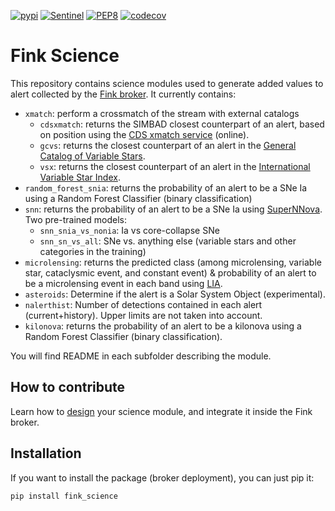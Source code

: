 [![pypi](https://img.shields.io/pypi/v/fink-science.svg)](https://pypi.python.org/pypi/fink-science)
[![Sentinel](https://github.com/astrolabsoftware/fink-science/workflows/Sentinel/badge.svg)](https://github.com/astrolabsoftware/fink-science/actions?query=workflow%3ASentinel)
[![PEP8](https://github.com/astrolabsoftware/fink-science/workflows/PEP8/badge.svg)](https://github.com/astrolabsoftware/fink-science/actions?query=workflow%3APEP8)
[![codecov](https://codecov.io/gh/astrolabsoftware/fink-science/branch/master/graph/badge.svg)](https://codecov.io/gh/astrolabsoftware/fink-science)

# Fink Science

This repository contains science modules used to generate added values to alert collected by the [Fink broker](https://github.com/astrolabsoftware/fink-broker). It currently contains:

- `xmatch`: perform a crossmatch of the stream with external catalogs
  - `cdsxmatch`: returns the SIMBAD closest counterpart of an alert, based on position using the [CDS xmatch service](http://cdsxmatch.u-strasbg.fr/xmatch) (online).
  - `gcvs`: returns the closest counterpart of an alert in the [General Catalog of Variable Stars](http://www.sai.msu.su/groups/cluster/gcvs/gcvs/).
  - `vsx`: returns the closest counterpart of an alert in the [International Variable Star Index](https://www.aavso.org/vsx/).
- `random_forest_snia`: returns the probability of an alert to be a SNe Ia using a Random Forest Classifier (binary classification)
- `snn`: returns the probability of an alert to be a SNe Ia using [SuperNNova](https://github.com/supernnova/SuperNNova). Two pre-trained models:
  - `snn_snia_vs_nonia`: Ia vs core-collapse SNe
  - `snn_sn_vs_all`: SNe vs. anything else (variable stars and other categories in the training)
- `microlensing`: returns the predicted class (among microlensing, variable star, cataclysmic event, and constant event) & probability of an alert to be a microlensing event in each band using [LIA](https://github.com/dgodinez77/LIA).
- `asteroids`: Determine if the alert is a Solar System Object (experimental).
- `nalerthist`: Number of detections contained in each alert (current+history). Upper limits are not taken into account.
- `kilonova`: returns the probability of an alert to be a kilonova using a Random Forest Classifier (binary classification).

You will find README in each subfolder describing the module.

## How to contribute

Learn how to [design](tutorial/) your science module, and integrate it inside the Fink broker.

## Installation

If you want to install the package (broker deployment), you can just pip it:

```
pip install fink_science
```
